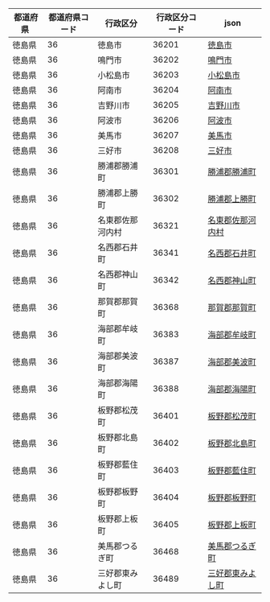 |  都道府県  | 都道府県コード | 行政区分 | 行政区分コード | json |
|-----------|--------------|--------- |--------------|------|
| 徳島県 | 36 | 徳島市 | 36201 | [徳島市](/geojson/36/36201.json) |
| 徳島県 | 36 | 鳴門市 | 36202 | [鳴門市](/geojson/36/36202.json) |
| 徳島県 | 36 | 小松島市 | 36203 | [小松島市](/geojson/36/36203.json) |
| 徳島県 | 36 | 阿南市 | 36204 | [阿南市](/geojson/36/36204.json) |
| 徳島県 | 36 | 吉野川市 | 36205 | [吉野川市](/geojson/36/36205.json) |
| 徳島県 | 36 | 阿波市 | 36206 | [阿波市](/geojson/36/36206.json) |
| 徳島県 | 36 | 美馬市 | 36207 | [美馬市](/geojson/36/36207.json) |
| 徳島県 | 36 | 三好市 | 36208 | [三好市](/geojson/36/36208.json) |
| 徳島県 | 36 | 勝浦郡勝浦町 | 36301 | [勝浦郡勝浦町](/geojson/36/36301.json) |
| 徳島県 | 36 | 勝浦郡上勝町 | 36302 | [勝浦郡上勝町](/geojson/36/36302.json) |
| 徳島県 | 36 | 名東郡佐那河内村 | 36321 | [名東郡佐那河内村](/geojson/36/36321.json) |
| 徳島県 | 36 | 名西郡石井町 | 36341 | [名西郡石井町](/geojson/36/36341.json) |
| 徳島県 | 36 | 名西郡神山町 | 36342 | [名西郡神山町](/geojson/36/36342.json) |
| 徳島県 | 36 | 那賀郡那賀町 | 36368 | [那賀郡那賀町](/geojson/36/36368.json) |
| 徳島県 | 36 | 海部郡牟岐町 | 36383 | [海部郡牟岐町](/geojson/36/36383.json) |
| 徳島県 | 36 | 海部郡美波町 | 36387 | [海部郡美波町](/geojson/36/36387.json) |
| 徳島県 | 36 | 海部郡海陽町 | 36388 | [海部郡海陽町](/geojson/36/36388.json) |
| 徳島県 | 36 | 板野郡松茂町 | 36401 | [板野郡松茂町](/geojson/36/36401.json) |
| 徳島県 | 36 | 板野郡北島町 | 36402 | [板野郡北島町](/geojson/36/36402.json) |
| 徳島県 | 36 | 板野郡藍住町 | 36403 | [板野郡藍住町](/geojson/36/36403.json) |
| 徳島県 | 36 | 板野郡板野町 | 36404 | [板野郡板野町](/geojson/36/36404.json) |
| 徳島県 | 36 | 板野郡上板町 | 36405 | [板野郡上板町](/geojson/36/36405.json) |
| 徳島県 | 36 | 美馬郡つるぎ町 | 36468 | [美馬郡つるぎ町](/geojson/36/36468.json) |
| 徳島県 | 36 | 三好郡東みよし町 | 36489 | [三好郡東みよし町](/geojson/36/36489.json) |
